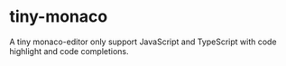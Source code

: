 # tiny-monaco
A tiny monaco-editor only support JavaScript and TypeScript with code highlight and code completions.
